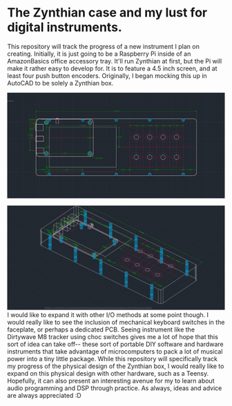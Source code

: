 # The Zynthian case and my lust for digital instruments.

This repository will track the progress of a new instrument I plan on creating. Initially, it is just going to be a Raspberry Pi inside of an AmazonBasics office accessory tray. It'll run Zynthian at first,  but the Pi will make it rather easy to develop for. It is to feature a 4.5 inch screen, and at least four push button encoders. Originally, I began mocking this up in AutoCAD to be solely a Zynthian box.

![image-20220324230209441](\images\image-20220324230209441.png)

![image-20220324230833403](images\image-20220324230833403.png)I would like to expand it with other I/O methods at some point though. I would really like to see the inclusion of mechanical keyboard switches in the faceplate, or perhaps a dedicated PCB. Seeing instrument like the Dirtywave M8 tracker using choc switches gives me a lot of hope that this sort of idea can take off-- these sort of portable DIY software and hardware instruments that take advantage of microcomputers to pack a lot of musical power into a tiny little package. While this repository will specifically track my progress of the physical design of the Zynthian box, I would really like to expand on this physical design with other hardware, such as a Teensy. Hopefully, it can also present an interesting avenue for my to learn about audio programming and DSP through practice. As always, ideas and advice are always appreciated :D